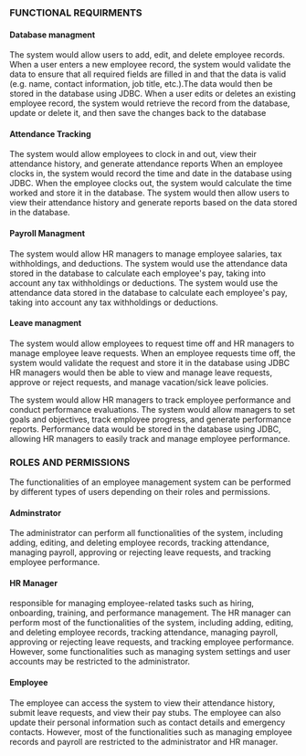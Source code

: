 ### FUNCTIONAL REQUIRMENTS

#### Database managment

The system would allow users to add, edit, and delete employee records.
When a user enters a new employee record, the system would validate the data to ensure that all required fields are filled in and that the data is valid (e.g. name, contact information, job title, etc.).The data would then be stored in the database using JDBC.
When a user edits or deletes an existing employee record, the system would retrieve the record from the database, update or delete it, and then save the changes back to the database

#### Attendance Tracking

The system would allow employees to clock in and out, view their attendance history, and generate attendance reports
When an employee clocks in, the system would record the time and date in the database using JDBC. When the employee clocks out, the system would calculate the time worked and store it in the database.
The system would then allow users to view their attendance history and generate reports based on the data stored in the database.

#### Payroll Managment

The system would allow HR managers to manage employee salaries, tax withholdings, and deductions.
The system would use the attendance data stored in the database to calculate each employee's pay, taking into account any tax withholdings or deductions.
The system would use the attendance data stored in the database to calculate each employee's pay, taking into account any tax withholdings or deductions.

#### Leave managment

The system would allow employees to request time off and HR managers to manage employee leave requests.
When an employee requests time off, the system would validate the request and store it in the database using JDBC
HR managers would then be able to view and manage leave requests, approve or reject requests, and manage vacation/sick leave policies.

The system would allow HR managers to track employee performance and conduct performance evaluations.
The system would allow managers to set goals and objectives, track employee progress, and generate performance reports.
Performance data would be stored in the database using JDBC, allowing HR managers to easily track and manage employee performance.

### ROLES AND PERMISSIONS

The functionalities of an employee management system can be performed by different types of users depending on their roles and permissions.

#### Adminstrator

The administrator can perform all functionalities of the system, including adding, editing, and deleting employee records, tracking attendance, managing payroll, approving or rejecting leave requests, and tracking employee performance.

#### HR Manager

responsible for managing employee-related tasks such as hiring, onboarding, training, and performance management.
The HR manager can perform most of the functionalities of the system, including adding, editing, and deleting employee records, tracking attendance, managing payroll, approving or rejecting leave requests, and tracking employee performance.
However, some functionalities such as managing system settings and user accounts may be restricted to the administrator.

#### Employee

The employee can access the system to view their attendance history, submit leave requests, and view their pay stubs.
The employee can also update their personal information such as contact details and emergency contacts.
However, most of the functionalities such as managing employee records and payroll are restricted to the administrator and HR manager.
